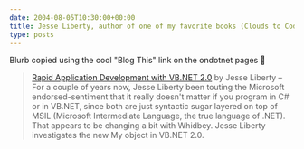 ```yaml
---
date: 2004-08-05T10:30:00+00:00
title: Jesse Liberty, author of one of my favorite books (Clouds to Code) gives an overview of "My" in Visual Basic 2005
type: posts
---
```

Blurb copied using the cool "Blog This" link on the ondotnet pages 🙂

> [Rapid Application Development with VB.NET 2.0](http://www.ondotnet.com/pub/a/dotnet/2004/08/02/libertywhidbey.html) by Jesse Liberty – For a couple of years now, Jesse Liberty been touting the Microsoft endorsed-sentiment that it really doesn't matter if you program in C# or in VB.NET, since both are just syntactic sugar layered on top of MSIL (Microsoft Intermediate Language, the true language of .NET). That appears to be changing a bit with Whidbey. Jesse Liberty investigates the new My object in VB.NET 2.0.
